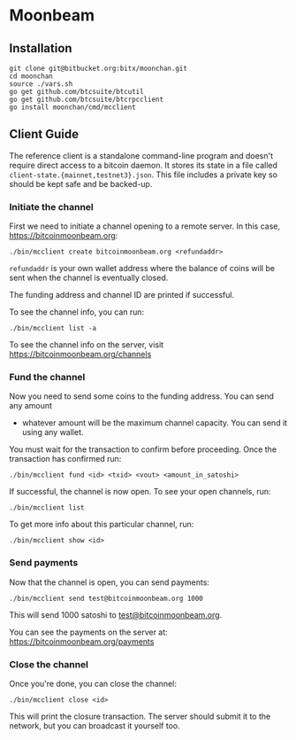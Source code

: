 Moonbeam
========

Installation
------------

```
git clone git@bitbucket.org:bitx/moonchan.git
cd moonchan
source ./vars.sh
go get github.com/btcsuite/btcutil
go get github.com/btcsuite/btcrpcclient
go install moonchan/cmd/mcclient
```

Client Guide
------------

The reference client is a standalone command-line program and doesn't require
direct access to a bitcoin daemon. It stores its state in a file called
`client-state.{mainnet,testnet3}.json`. This file includes a private key so
should be kept safe and be backed-up.


### Initiate the channel

First we need to initiate a channel opening to a remote server. In this case,
https://bitcoinmoonbeam.org:

```
./bin/mcclient create bitcoinmoonbeam.org <refundaddr>
```

`refundaddr` is your own wallet address where the balance of coins will be
sent when the channel is eventually closed.

The funding address and channel ID are printed if successful.

To see the channel info, you can run:

```
./bin/mcclient list -a
```

To see the channel info on the server, visit
https://bitcoinmoonbeam.org/channels

### Fund the channel

Now you need to send some coins to the funding address. You can send any amount
- whatever amount will be the maximum channel capacity. You can send it using
any wallet.

You must wait for the transaction to confirm before proceeding.
Once the transaction has confirmed run:

```
./bin/mcclient fund <id> <txid> <vout> <amount_in_satoshi>
```

If successful, the channel is now open. To see your open channels, run:

```
./bin/mcclient list
```

To get more info about this particular channel, run:

```
./bin/mcclient show <id>
```

### Send payments

Now that the channel is open, you can send payments:

```
./bin/mcclient send test@bitcoinmoonbeam.org 1000
```

This will send 1000 satoshi to test@bitcoinmoonbeam.org.

You can see the payments on the server at:
https://bitcoinmoonbeam.org/payments

### Close the channel

Once you're done, you can close the channel:

```
./bin/mcclient close <id>
```

This will print the closure transaction. The server should submit it to the
network, but you can broadcast it yourself too.

